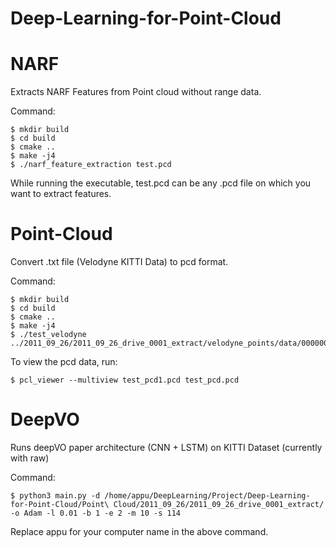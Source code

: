 # Deep-Learning-for-Point-Cloud
# NARF 
Extracts NARF Features from Point cloud without range data.

Command:
```
$ mkdir build
$ cd build
$ cmake ..
$ make -j4
$ ./narf_feature_extraction test.pcd
```
While running the executable, test.pcd can be any .pcd file on which you want to extract features.

# Point-Cloud

Convert .txt file (Velodyne KITTI Data) to pcd format.

Command:
```
$ mkdir build
$ cd build
$ cmake ..
$ make -j4
$ ./test_velodyne ../2011_09_26/2011_09_26_drive_0001_extract/velodyne_points/data/0000000000.txt 
```

To view the pcd data, run:
```
$ pcl_viewer --multiview test_pcd1.pcd test_pcd.pcd 
```
# DeepVO
Runs deepVO paper architecture (CNN + LSTM) on KITTI Dataset (currently with raw)

Command:
```
$ python3 main.py -d /home/appu/DeepLearning/Project/Deep-Learning-for-Point-Cloud/Point\ Cloud/2011_09_26/2011_09_26_drive_0001_extract/ -o Adam -l 0.01 -b 1 -e 2 -m 10 -s 114
```
Replace appu for your computer name in the above command.
